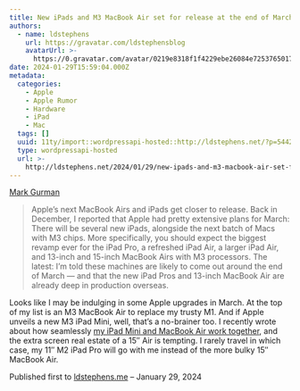 ```yaml
---
title: New iPads and M3 MacBook Air set for release at the end of March
authors:
  - name: ldstephens
    url: https://gravatar.com/ldstephensblog
    avatarUrl: >-
      https://0.gravatar.com/avatar/0219e8318f1f4229ebe26084e7253765017f43ca0c631be37dc6d0b8ad6e40a4?s=96&d=identicon&r=G
date: 2024-01-29T15:59:04.000Z
metadata:
  categories:
    - Apple
    - Apple Rumor
    - Hardware
    - iPad
    - Mac
  tags: []
  uuid: 11ty/import::wordpressapi-hosted::http://ldstephens.net/?p=5442
  type: wordpressapi-hosted
  url: >-
    http://ldstephens.net/2024/01/29/new-ipads-and-m3-macbook-air-set-for-release-at-the-end-of-march/
---
```

[Mark Gurman](https://www.bloomberg.com/news/newsletters/2024-01-28/apple-eu-changes-sideloading-third-party-app-stores-are-future-of-the-iphone-lrxjzbg6?embedded-checkout=true)

> Apple’s next MacBook Airs and iPads get closer to release. Back in December, I reported that Apple had pretty extensive plans for March: There will be several new iPads, alongside the next batch of Macs with M3 chips. More specifically, you should expect the biggest revamp ever for the iPad Pro, a refreshed iPad Air, a larger iPad Air, and 13-inch and 15-inch MacBook Airs with M3 processors. The latest: I’m told these machines are likely to come out around the end of March — and that the new iPad Pros and 13-inch MacBook Air are already deep in production overseas.

Looks like I may be indulging in some Apple upgrades in March. At the top of my list is an M3 MacBook Air to replace my trusty M1. And if Apple unveils a new M3 iPad Mini, well, that’s a no-brainer too. I recently wrote about how seamlessly [my iPad Mini and MacBook Air work together](https://ldstephens.net/2024/01/23/12-months-with-the-ipad-mini/), and the extra screen real estate of a 15″ Air is tempting. I rarely travel in which case, my 11″ M2 iPad Pro will go with me instead of the more bulky 15″ MacBook Air.

Published first to [ldstephens.me](https://ldstephens.me/new-ipads-and-m3-macbook-air-set-for-release-at-the-end-of-march) – January 29, 2024